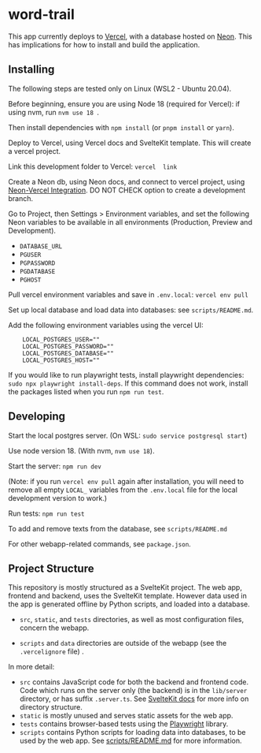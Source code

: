 # word-trail

This app currently deploys to [Vercel](https://vercel.com/docs), with a database hosted on [Neon](https://neon.tech/docs). This has implications for how to install and build the application.

## Installing

The following steps are tested only on Linux (WSL2 - Ubuntu 20.04).

Before beginning, ensure you are using Node 18 (required for Vercel): if using nvm, run `nvm use 18 `.

Then install dependencies with `npm install` (or `pnpm install` or `yarn`).

Deploy to Vercel, using Vercel docs and SvelteKit template. This will create a vercel project.

Link this development folder to Vercel: `vercel  link`

Create a Neon db, using Neon docs, and connect to vercel project, using [Neon-Vercel Integration](https://vercel.com/integrations/neon). DO NOT CHECK option to create a development branch.

Go to Project, then Settings > Environment variables, and set the following Neon variables to be available in all environments (Production, Preview and Development).

- `DATABASE_URL`
- `PGUSER`
- `PGPASSWORD`
- `PGDATABASE`
- `PGHOST`

Pull vercel environment variables and save in `.env.local`: `vercel env pull`

Set up local database and load data into databases: see `scripts/README.md`.

Add the following environment variables using the vercel UI:

```
    LOCAL_POSTGRES_USER=""
    LOCAL_POSTGRES_PASSWORD=""
    LOCAL_POSTGRES_DATABASE=""
    LOCAL_POSTGRES_HOST=""
```

If you would like to run playwright tests, install playwright dependencies: `sudo npx playwright install-deps`. If this command does not work, install the packages listed when you run `npm run test`.

## Developing

Start the local postgres server. (On WSL: `sudo service postgresql start`)

Use node version 18. (With nvm, `nvm use 18`).

Start the server: `npm run dev`

(Note: if you run `vercel env pull` again after installation, you will need to remove all empty `LOCAL_` variables from the `.env.local` file for the local development version to work.)

Run tests: `npm run test`

To add and remove texts from the database, see `scripts/README.md`

For other webapp-related commands, see `package.json`.

## Project Structure

This repository is mostly structured as a SvelteKit project. The web app, frontend and backend, uses the SvelteKit template.
However data used in the app is generated offline by Python scripts, and loaded into a database.

- `src`, `static`, and `tests` directories, as well as most configuration files, concern the webapp.

- `scripts` and `data` directories are outside of the webapp (see the `.vercelignore` file) .

In more detail:

- `src` contains JavaScript code for both the backend and frontend code. Code which runs on the server only (the backend) is in the `lib/server` directory, or has suffix `.server.ts`. See [SvelteKit docs](https://kit.svelte.dev/docs/project-structure) for more info on directory structure.
- `static` is mostly unused and serves static assets for the web app.
- `tests` contains browser-based tests using the [Playwright](https://playwright.dev/docs/writing-tests) library.
- `scripts` contains Python scripts for loading data into databases, to be used by the web app. See [scripts/README.md](scripts/README.md) for more information.
